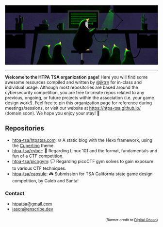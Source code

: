 <p align="center">
  <img src="/profile/banner.png">
</p>


***
**Welcome to the HTPA TSA organization page!** Here you will find some awesome resources compiled and written by [@jktrn](https://github.com/jktrn) for in-class and individual usage. Although most repositories are based around the cybersecurity competition, you are free to create repos related to any previous, ongoing, or future projects within the association (i.e. your game design work!). Feel free to pin this organization page for reference during meetings/sessions, or visit our website at https://htpa-tsa.github.io/ (domain soon). We hope you enjoy your stay! 💙

## Repositories
- [htpa-tsa/htpatsa.com](https://github.com/htpa-tsa/htpatsa.com): 🌐 A static blog with the Hexo framework, using the [Cupertino](https://github.com/MrWillCom/hexo-theme-cupertino) theme.
- [htpa-tsa/cyber](https://github.com/htpa-tsa/cyber): 📘 Regarding Linux 101 and the format, fundamentals and fun of a CTF competition.
- [htpa-tsa/picogym](https://github.com/htpa-tsa/picogym): 🏳 Regarding picoCTF gym solves to gain exposure to various CTF techniques.
- [htpa-tsa/capsule](https://github.com/htpa-tsa/capsule): 🎮 Submission for TSA California state game design competition, by Caleb and Santa!

### Contact
- htpatsa@gmail.com
- jason@enscribe.dev

<p align="right"><sub>(Banner credit to <a href="http://do.co/tuxwithfriends">Digital Ocean</a>)</sub></p>
